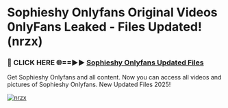 # Sophieshy Onlyfans Original Videos 0nlyFans Leaked - Files Updated! (nrzx)

<h3>🔴 CLICK HERE 🌐==►► <a href="https://tinyurl.com/ehrbuxhb" rel="nofollow">Sophieshy Onlyfans Updated Files</a></h3>

Get Sophieshy Onlyfans and all content. Now you can access all videos and pictures of Sophieshy Onlyfans. New Updated Files 2025!

[![nrzx](https://i.imgur.com/lVYEuWS.gif)](https://tinyurl.com/ehrbuxhb)
